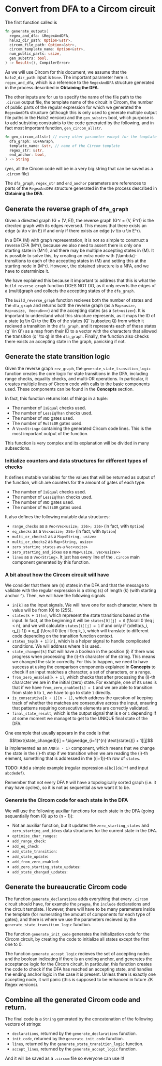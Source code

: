 # Convert from DFA to a Circom circuit

The first function called is
```rust
fn generate_outputs(
  regex_and_dfa: &RegexAndDFA,
  halo2_dir_path: Option<&str>,
  circom_file_path: Option<&str>,
  circom_template_name: Option<&str>,
  num_public_parts: usize,
  gen_substrs: bool,
) -> Result<(), CompilerError>
``` 
As we will use Circom for this document, we assume that the `halo2_dir_path` input is `None`. The important parameter here is `regex_and_dfa`, which is a reference to the `RegexAndDFA` structure generated in the process described in **Obtaining the DFA**.

The other inputs are for us to specify the name of the file path to the `.circom` output file, the template name of the circuit in Circom, the number of public parts of the regular expression for which we generated the `RegexAndDFA` structure (although this is only used to generate multiple output file paths in the Halo2 version) and the `gen_substrs` bool, which purpose is to add substring constraints to the code generated by the following, and in fact most important function, `gen_circom_allstr`.

```rust
fn gen_circom_allstr( // every other parameter except for the template comes from the RegexAndDFA
  dfa_graph: &DFAGraph,
  template_name: &str, // name of the Circom template
  regex_str: &str,
  end_anchor: bool,
) -> String
```
(yes, all the Circom code will be in a very big string that can be saved as a `.circom` file)

The `dfa_graph`, `regex_str` and `end_anchor` parameters are references to parts of the `RegexAndDFA` structure generated in the the process described in **Obtaining the DFA**.

## Generate the reverse graph of `dfa_graph`
Given a directed graph \(G = (V, E)\), the reverse graph \(G^r = (V, E^r)\) is the directed graph with its edges reversed. This means that there exists an edge \(u \to v \in E\) if and only if there exists an edge \(v \to u \in E^r\).

In a DFA \(M\) with graph representation, it is not so simple to construct a reverse DFA \(M^r\), because we also need to assert there is only one starting state in \(M^r\), and there may be multiple accepting states in \(M\). It is possible to solve this, by creating an extra node with \(\lambda\)-transitions to each of the accepting states in \(M\) and setting this at the starting node in \(M^r\). However, the obtained structure is a NFA, and we have to determinize it.

We have explained this because it important to address that this is what the `build_reverse_graph` function DOES NOT DO, as it only reverts the edges of a (multi)graph and collects the accepting states of the `dfa_graph`.

The `build_reverse_graph` function recieves both the number of states and the `dfa_graph` and returns both the reverse graph (as a `Map<usize, Map<usize, Vec<u8>>>`) and the accepting states (as a `Set<usize>`). It is important to understand what this structure represents, as it maps the ID of a state \(q \in Q\) to the IDs of the states \(Q' \subseteq Q\) from which it recieved a transition in the `dfa_graph`, and it represents each of these states \(q' \in Q'\) as a map from their ID to a vector with the characters that allowed the transition \(q' \to q\) in the `dfa_graph`. Finally, the function also checks there exists an accepting state in the graph, panicking if not.

## Generate the state transition logic
Given the reverse graph `rev_graph`, the `generate_state_transition_logic` function creates the core logic for state transitions in the DFA, including range checks, equality checks, and multi-OR operations. In particular, it creates multiple lines of Circom code with calls to the basic components used. These components can be found in the **Concepts** section.

In fact, this function returns lots of things in a tuple:
- The number of `IsEqual` checks used.
- The number of `LessEqThan` checks used.
- The number of `AND` gates used.
- The number of `MultiOR` gates used.
- A `Vec<String>` containing the generated Circom code lines. This is the most important output of the function.

This function is very complex and its explanation will be divided in many subsections.

### Initialize counters and data structures for different types of checks
It defines mutable variables for the values that will be returned as output of the function, which are counters for the amount of gates of each type: 

- The number of `IsEqual` checks used.
- The number of `LessEqThan` checks used.
- The number of `AND` gates used.
- The number of `MultiOR` gates used.

It also defines the following mutable data structures:

- `range_checks` as a `Vec<Vec<usize; 256>; 256>` (in fact, with `Option`)
- `eq_checks` as a `Vec<usize; 256>` (in fact, with `Option`)
- `multi_or_checks1` as a `Map<String, usize>`
- `multi_or_checks2` as `Map<String, usize>`
- `zero_starting_states` as a `Vec<usize>`
- `zero_starting_and_idxes` as a `Map<usize, Vec<usize>>`
- `lines` as a `Vec<String>`. It just has every line of the `.circom` main component generated by this function.

### A bit about how the Circom circuit will have
We consider that there are \(n\) states in the DFA and that the message to validate with the regular expression is a string \(s\) of length \(k\) (with starting anchor `^`). Then, we will have the following signals

- `in[k]` as the input signals. We will have one for each character, where its value will be from \(0\) to \(255\).
- `states[k + 1][n]`, which represent the state transitions based on the input. In fact, at the beginning it will be `states[0][j] = 0` \(\forall 0 \leq j < n\), and we will calculate `states[i][j] = 1` if  and only if \(\delta(s_i, q_{j-1}) = q_j\) \(\forall 0 \leq i \leq k, \), which will translate to different code depending on the transition function context.
- `states_tmp[k + 1][n]`, which is a helper signal to handle complicated conditions. We will address where it is used.
- `state_changed[k]` that will have a boolean in the position \(i\) if there was progress when processing the \(i\)-th character of the string. This means we changed the state correctly. For this to happen, we need to have success at using the comparison components explained in **Concepts** to check if an input matches a character, a set of characters, or a range.
- `from_zero_enabled[k + 1]`, which checks that after processing the \(i\)-th character we are in the initial (zero) state. For example, one of its uses is that if we have `from_zero_enabled[i] = 1` and we are able to transition from state `0` to `1`, we have to go to state `1` directly.
- `is_consecutive[k + 1][n - 1]`, which address the question of keeping track of whether the matches are consecutive across the input, ensuring that patterns requiring consecutive elements are correctly validated.
- `final_state_result`, which is the output signal that is `0` or `1` depending if at some moment we managet to get to the UNIQUE final state of the DFA.

One example that usually appears in the code is that
$$\text{state_changed}[i] = \bigwedge_{i=1}^{n} \text{states}[i + 1][j]$$
is implemented as an `AND(n - 1)` component, which means that we change the state in the \(i\)-th step if we transition when we are reading the \(i\)-th element, something that is addressed in the \((i+1)\)-th row of `states`.

TODO: Add a simple example (regular expression `a[bc][de]*f` and input `abcdedef`).

Remember that not every DFA `M` will have a topologically sorted graph (i.e. it may have cycles), so it is not as sequential as we want it to be.

### Generate the Circom code for each state in the DFA
We will use the following auxiliar functions for each state in the DFA (going sequentially from \(0\) up to \(n - 1\)):

- Not an auxiliar function, but it updates the `zero_starting_states` and `zero_starting_and_idxes` data structures for the current state in the DFA.
- `optimize_char_ranges`:
- `add_range_check`:
- `add_eq_check`:
- `add_state_transition`:
- `add_state_update`:
- `add_from_zero_enabled`:
- `add_zero_starting_state_updates`:
- `add_state_changed_updates`:

## Generate the bureaucratic Circom code
The function `generate_declarations` adds everything that every `.circom` circuit should have, for example the `pragma`, the `include` declarations and the circuit template. However, there will have to be many parameters inside the template (for numerating the amount of components for each type of gates), and there is where we use the parameters recieved by the `generate_state_transition_logic` function.

The function `generate_init_code` generates the initialization code for the Circom circuit, by creating the code to initialize all states except the first one to 0.

The function `generate_accept_logic` recieves the set of accepting nodes and the boolean indicating if there is an ending anchor, and generates the acceptance logic for the Circom circuit. In particular, this function creates the code to check if the DFA has reached an accepting state, and handles the ending anchor logic in the case it is present. Unless there is exactly one accepting node, it will panic (this is supposed to be enhanced in future ZK Regex versions).

## Combine all the generated Circom code and return.
The final code is a `String` generated by the concatenation of the following vectors of strings:

- `declarations`, returned by the `generate_declarations` function.
- `init_code`, returned by the `generate_init_code` function.
- `lines`, returned by the `generate_state_transition_logic` function.
- `accept_lines`, returned by the `generate_accept_logic` function.

And it will be saved as a `.circom` file so everyone can use it!
